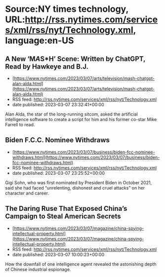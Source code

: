 # Source:NY times technology, URL:http://rss.nytimes.com/services/xml/rss/nyt/Technology.xml, language:en-US

## A New ‘M*A*S*H’ Scene: Written by ChatGPT, Read by Hawkeye and B.J.
 - [https://www.nytimes.com/2023/03/07/arts/television/mash-chatgpt-alan-alda.html](https://www.nytimes.com/2023/03/07/arts/television/mash-chatgpt-alan-alda.html)
 - RSS feed: http://rss.nytimes.com/services/xml/rss/nyt/Technology.xml
 - date published: 2023-03-07 23:32:41+00:00

Alan Alda, the star of the long-running sitcom, asked the artificial intelligence software to create a script for him and his former co-star Mike Farrell to read.

## Biden F.C.C. Nominee Withdraws
 - [https://www.nytimes.com/2023/03/07/business/biden-fcc-nominee-withdraws.html](https://www.nytimes.com/2023/03/07/business/biden-fcc-nominee-withdraws.html)
 - RSS feed: http://rss.nytimes.com/services/xml/rss/nyt/Technology.xml
 - date published: 2023-03-07 23:25:52+00:00

Gigi Sohn, who was first nominated by President Biden in October 2021, said she had faced “unrelenting, dishonest and cruel attacks” on her character and career.

## The Daring Ruse That Exposed China’s Campaign to Steal American Secrets
 - [https://www.nytimes.com/2023/03/07/magazine/china-spying-intellectual-property.html](https://www.nytimes.com/2023/03/07/magazine/china-spying-intellectual-property.html)
 - RSS feed: http://rss.nytimes.com/services/xml/rss/nyt/Technology.xml
 - date published: 2023-03-07 10:00:23+00:00

How the downfall of one intelligence agent revealed the astonishing depth of Chinese industrial espionage.

